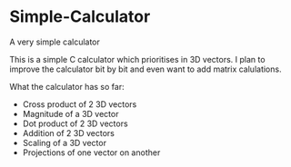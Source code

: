 # Simple-Calculator
A very simple calculator

This is a simple C calculator which prioritises in 3D vectors. I plan to improve the calculator bit by bit and even want to add
matrix calulations.

What the calculator has so far:
  - Cross product of 2 3D vectors
  - Magnitude of a 3D vector
  - Dot product of 2 3D vectors
  - Addition of 2 3D vectors
  - Scaling of a 3D vector
  - Projections of one vector on another
